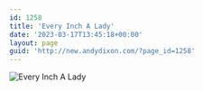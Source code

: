 ```yaml
---
id: 1258
title: 'Every Inch A Lady'
date: '2023-03-17T13:45:18+00:00'
layout: page
guid: 'http://new.andydixon.com/?page_id=1258'
---
```


![Every Inch A Lady](https://i0.wp.com/assets.g8x2.ldn.idrivee2-23.com/posters/Every%20Inch%20A%20Lady%2001.jpg?w=1200&ssl=1 "Every Inch A Lady")